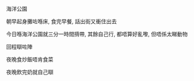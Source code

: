 海洋公園

朝早起身攤咗喺床, 食完早餐, 話出街又衝住出去

今日喺海洋公園就三分一時間揹帶, 其餘自己行, 都唔算好亂嚟, 但唔係太睇動物

回程瞓咗陣

夜晚食炒飯唔肯食菜

夜晚飲完奶就自己瞓
